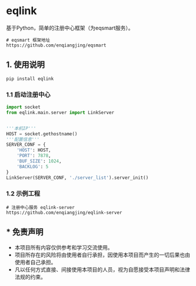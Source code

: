# eqlink
基于Python，简单的注册中心框架（为eqsmart服务）。
```
# eqsmart 框架地址
https://github.com/enqiangjing/eqsmart
```

## 1. 使用说明
```shell script
pip install eqlink
```

### 1.1 启动注册中心
```python
import socket
from eqlink.main.server import LinkServer


'''本机IP'''
HOST = socket.gethostname()
'''配置信息'''
SERVER_CONF = {
    'HOST': HOST,
    'PORT': 7878,
    'BUF_SIZE': 1024,
    'BACKLOG': 5
}
LinkServer(SERVER_CONF, './server_list').server_init()

```
### 1.2 示例工程
```
# 注册中心服务 eqlink-server
https://github.com/enqiangjing/eqlink-server
```


## * 免责声明
* 本项目所有内容仅供参考和学习交流使用。
* 项目所存在的风险将由使用者自行承担，因使用本项目而产生的一切后果也由使用者自己承担。
* 凡以任何方式直接、间接使用本项目的人员，视为自愿接受本项目声明和法律法规的约束。